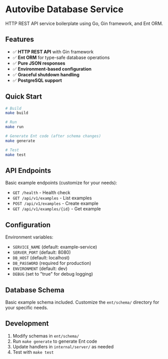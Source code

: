 # Autovibe Database Service

HTTP REST API service boilerplate using Go, Gin framework, and Ent ORM.

## Features

- ✅ **HTTP REST API** with Gin framework
- ✅ **Ent ORM** for type-safe database operations
- ✅ **Pure JSON responses**
- ✅ **Environment-based configuration**
- ✅ **Graceful shutdown handling**
- ✅ **PostgreSQL support**

## Quick Start

```bash
# Build
make build

# Run
make run

# Generate Ent code (after schema changes)
make generate

# Test
make test
```

## API Endpoints

Basic example endpoints (customize for your needs):
- `GET /health` - Health check
- `GET /api/v1/examples` - List examples
- `POST /api/v1/examples` - Create example
- `GET /api/v1/examples/{id}` - Get example

## Configuration

Environment variables:
- `SERVICE_NAME` (default: example-service)
- `SERVER_PORT` (default: 8080)
- `DB_HOST` (default: localhost)
- `DB_PASSWORD` (required for production)
- `ENVIRONMENT` (default: dev)
- `DEBUG` (set to "true" for debug logging)

## Database Schema

Basic example schema included. Customize the `ent/schema/` directory for your specific needs.

## Development

1. Modify schemas in `ent/schema/`
2. Run `make generate` to generate Ent code
3. Update handlers in `internal/server/` as needed
4. Test with `make test`